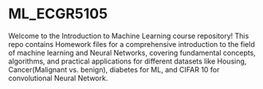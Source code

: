 # ML_ECGR5105
Welcome to the Introduction to Machine Learning course repository! This repo contains Homework files for a comprehensive introduction to the field of machine learning and Neural Networks, covering fundamental concepts, algorithms, and practical applications for different datasets like Housing, Cancer(Malignant vs. benign), diabetes for ML, and  CIFAR 10 for convolutional Neural Network.
